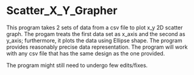 # Scatter_X_Y_Grapher
This program takes 2 sets of data from a csv file to plot x_y 2D scatter graph. The progam treats the first data set as x_axis and the second as y_axis; furthermore,
it plots the data using Ellipse shape. The program provides reasonably precise data representation.
The program will work with any csv file that has the same design as the one provided.

The program might still need to undergo few edits/fixes.
